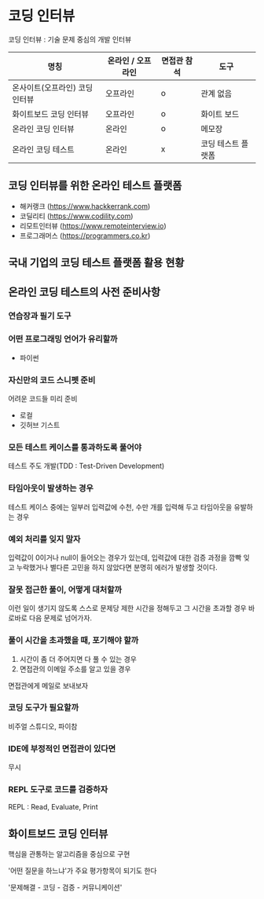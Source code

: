 # 코딩 인터뷰

코딩 인터뷰 : 기술 문제 중심의 개발 인터뷰

|명칭|온라인 / 오프라인|면접관 참석| 도구 |
|---|---|---|---|
|온사이트(오프라인) 코딩 인터뷰|오프라인|o|관계 없음|
|화이트보드 코딩 인터뷰|오프라인|o|화이트 보드|
|온라인 코딩 인터뷰|온라인|o|메모장|
|온라인 코딩 테스트|온라인|x|코딩 테스트 플랫폼|

## 코딩 인터뷰를 위한 온라인 테스트 플랫폼
- 해커랭크 (https://www.hackkerrank.com)
- 코딜리티 (https://www.codility.com)
- 리모트인터뷰 (https://www.remoteinterview.io)
- 프로그래머스 (https://programmers.co.kr)

## 국내 기업의 코딩 테스트 플랫폼 활용 현황

## 온라인 코딩 테스트의 사전 준비사항

### 연습장과 필기 도구

### 어떤 프로그래밍 언어가 유리할까
 - 파이썬

### 자신만의 코드 스니펫 준비
어려운 코드들 미리 준비
 - 로컬
 - 깃허브 기스트

### 모든 테스트 케이스를 통과하도록 풀어야
테스트 주도 개발(TDD : Test-Driven Development)

### 타임아웃이 발생하는 경우
테스트 케이스 중에는 일부러 입력값에 수천, 수만 개를 입력해 두고 타임아웃을 유발하는 경우

### 예외 처리를 잊지 말자
입력값이 0이거나 null이 들어오는 경우가 있는데,
입력값에 대한 검증 과정을 깜빡 잊고 누락했거나 별다른 고민을 하지 않았다면 분명히 에러가 발생할 것이다.


### 잘못 접근한 풀이, 어떻게 대처할까
이런 일이 생기지 않도록 스스로 문제당 제한 시간을 정해두고 그 시간을 초과할 경우 바로바로 다음 문제로 넘어가자.

### 풀이 시간을 초과했을 때, 포기해야 할까
1. 시간이 좀 더 주어지면 다 풀 수 있는 경우
2. 면접관의 이메일 주소를 알고 있을 경우

면접관에게 메일로 보내보자

### 코딩 도구가 필요할까
비주얼 스튜디오, 파이참

### IDE에 부정적인 면접관이 있다면
무시

### REPL 도구로 코드를 검증하자
REPL : Read, Evaluate, Print

## 화이트보드 코딩 인터뷰
핵심을 관통하는 알고리즘을 중심으로 구현

'어떤 질문을 하느냐'가 주요 평가항목이 되기도 한다

'문제해결 - 코딩 - 검증 - 커뮤니케이션'

